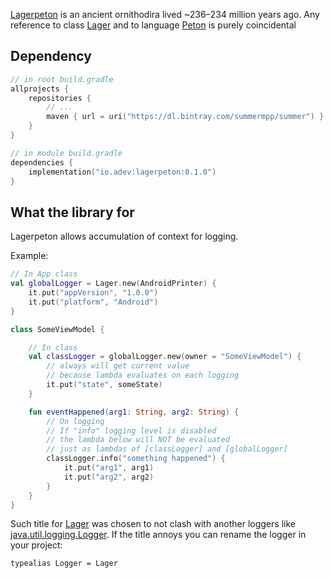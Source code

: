 [Lagerpeton](https://en.wikipedia.org/wiki/Lagerpeton) is an ancient ornithodira lived ~236–234 million years ago. Any reference to class [Lager](https://docs.oracle.com/javase/7/docs/api/java/util/logging/Logger.html) and to language [Peton](https://www.python.org/) is purely coincidental

## Dependency

```kotlin
// in root build.gradle
allprojects {
    repositories {
        // ...
        maven { url = uri("https://dl.bintray.com/summermpp/summer") }
    }
}

// in module build.gradle
dependencies {
    implementation("io.adev:lagerpeton:0.1.0")
}
```

## What the library for

Lagerpeton allows accumulation of context for logging.

Example:
```kotlin
// In App class
val globalLogger = Lager.new(AndroidPrinter) {
    it.put("appVersion", "1.0.0")
    it.put("platform", "Android")
}

class SomeViewModel {

    // In class
    val classLogger = globalLogger.new(owner = "SomeViewModel") {
        // always will get current value 
        // because lambda evaluates on each logging
        it.put("state", someState)
    }

    fun eventHappened(arg1: String, arg2: String) {
        // On logging
        // If "info" logging level is disabled 
        // the lambda below will NOT be evaluated
        // just as lambdas of [classLogger] and [globalLogger]
        classLogger.info("something happened") {
            it.put("arg1", arg1)
            it.put("arg2", arg2)
        }
    }
}
```

Such title for [Lager](https://github.com/adevone/lagerpeton/blob/master/kmp-logger/src/commonMain/kotlin/io/adev/logger/Lager.kt) was chosen to not clash with another loggers like [java.util.logging.Logger](https://docs.oracle.com/javase/7/docs/api/java/util/logging/Logger.html). If the title annoys you can rename the logger in your project:
```
typealias Logger = Lager
```